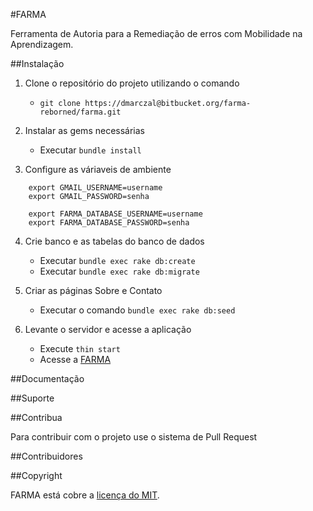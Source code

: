 #FARMA

Ferramenta de Autoria para a Remediação de erros com Mobilidade na Aprendizagem.

##Instalação

1. Clone o repositório do projeto utilizando o comando 

    * `git clone https://dmarczal@bitbucket.org/farma-reborned/farma.git`

2. Instalar as gems necessárias

    * Executar  `bundle install`

3. Configure as váriaveis de ambiente

```
    export GMAIL_USERNAME=username
    export GMAIL_PASSWORD=senha

    export FARMA_DATABASE_USERNAME=username
    export FARMA_DATABASE_PASSWORD=senha
```

4. Crie banco e as tabelas do banco de dados

    * Executar `bundle exec rake db:create`
    * Executar `bundle exec rake db:migrate`

5. Criar as páginas Sobre e Contato

    * Executar o comando `bundle exec rake db:seed`

6. Levante o servidor e acesse a aplicação

    * Execute `thin start`
    * Acesse a [FARMA](http://localhost:3000)

##Documentação

##Suporte

##Contribua

  Para contribuir com o projeto use o sistema de Pull Request

##Contribuidores

##Copyright

  FARMA está cobre a [licença do MIT](http://opensource.org/licenses/MIT).